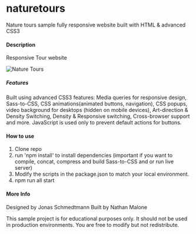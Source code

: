 # naturetours
Nature tours sample fully responsive website built with HTML &amp; advanced CSS3

#### Description ####

Responsive Tour website

![Nature Tours](img/naturetours.gif)


##### Features #####
Built using advanced CSS3 features: Media queries for responsive design, Sass-to-CSS, CSS animations(animated buttons, navigation), CSS popups, video background for desktops (hidden on mobile devices), Art-direction & Density Switching, Density & Responsive switching, Cross-browser support and more. 
JavaScript is used only to prevent default actions for buttons.

#### How to use ####
1. Clone repo
2. run 'npm install' to install dependencies (important if you want to compile, concat, compress and build Sass-to-CSS and or run live server)
3. Modify the scripts in the package.json to match your local environment.
4. npm run all start

#### More Info ####

Designed by Jonas Schmedtmann
Built by Nathan Malone

This sample project is for educational purposes only. It should not be used in production environments. You are free to modify but not redistribute.
